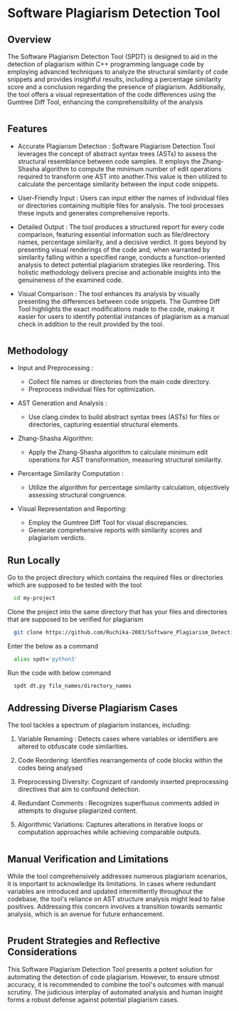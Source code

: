 
# Software Plagiarism Detection Tool

## Overview
The Software Plagiarism Detection Tool (SPDT) is designed to aid in the detection of plagiarism within C++ programming language code by employing advanced techniques to analyze the structural similarity of code snippets and provides insightful results, including a percentage similarity score and a conclusion regarding the presence of plagiarism. Additionally, the tool offers a visual representation of the code differences using the Gumtree Diff Tool, enhancing the comprehensibility of the analysis

#
## Features
- Accurate Plagiarism Detection :
Software Plagiarism Detection Tool leverages the concept of abstract syntax trees (ASTs) to assess the structural resemblance between code samples. It employs the Zhang-Shasha algorithm to compute the minimum number of edit operations required to transform one AST into another.This value is then utilized to calculate the percentage similarity between the input code snippets.

- User-Friendly Input :
Users can input either the names of individual files or directories containing multiple files for analysis. The tool processes these inputs and generates comprehensive reports.

- Detailed Output :
The tool produces a structured report for every code comparison, featuring essential information such as file/directory names, percentage similarity, and a decisive verdict. It goes beyond by presenting visual renderings of the code and, when warranted by similarity falling within a specified range, conducts a function-oriented analysis to detect potential plagiarism strategies like reordering. This holistic methodology delivers precise and actionable insights into the genuineness of the examined code.

- Visual Comparison :
The tool enhances its analysis by visually presenting the differences between code snippets. The Gumtree Diff Tool highlights the exact modifications made to the code, making it easier for users to identify potential instances of plagiarism as a manual check in addition to the reult provided by the tool.

# 
## Methodology
-  Input and Preprocessing :
    - Collect file names or directories from the main code directory.
    -  Preprocess individual files for optimization.

-  AST Generation and Analysis :
    - Use clang.cindex to build abstract syntax trees (ASTs) for files or directories, capturing essential structural elements.

-  Zhang-Shasha Algorithm:
    -  Apply the Zhang-Shasha algorithm to calculate minimum edit operations for AST transformation, measuring structural similarity.

-  Percentage Similarity Computation :
    - Utilize the algorithm for percentage similarity calculation, objectively assessing structural congruence.

-  Visual Representation and Reporting: 
    - Employ the Gumtree Diff Tool for visual discrepancies.
    - Generate comprehensive reports with similarity scores and plagiarism verdicts.



## Run Locally
Go to the project directory which contains the required files or directories which are supposed to be tested with the tool

```bash
  cd my-project
```

Clone the project into the same directory that has your files and directories that are supposed to be verified for plagiarism

```bash
  git clone https://github.com/Ruchika-2003/Software_Plagiarism_Detection_Tool.git
```

Enter the below as a command

```bash
  alias spdt='python3'
```

Run the code with below command

```bash
  spdt dt.py file_names/directory_names
```



## Addressing Diverse Plagiarism Cases


The tool tackles a spectrum of plagiarism instances, including:

  1. Variable Renaming : 
    Detects cases where variables or identifiers are altered to obfuscate code similarities.

  2. Code Reordering: 
    Identifies rearrangements of code blocks within the codes being analysed

  3. Preprocessing Diversity: 
    Cognizant of randomly inserted preprocessing directives that aim to confound detection.

  4. Redundant Comments : 
    Recognizes superfluous comments added in attempts to disguise plagiarized content.

  5. Algorithmic Variations: 
    Captures alterations in iterative loops or computation approaches while achieving comparable outputs.

# 
## Manual Verification and Limitations

While the tool comprehensively addresses numerous plagiarism scenarios, it is important to acknowledge its limitations. In cases where redundant variables are introduced and updated intermittently throughout the codebase, the tool's reliance on AST structure analysis might lead to false positives. Addressing this concern involves a transition towards semantic analysis, which is an avenue for future enhancement.
# 

## Prudent Strategies and Reflective Considerations

This Software Plagiarism Detection Tool presents a potent solution for automating the detection of code plagiarism. However, to ensure utmost accuracy, it is recommended to combine the tool's outcomes with manual scrutiny. The judicious interplay of automated analysis and human insight forms a robust defense against potential plagiarism cases.







